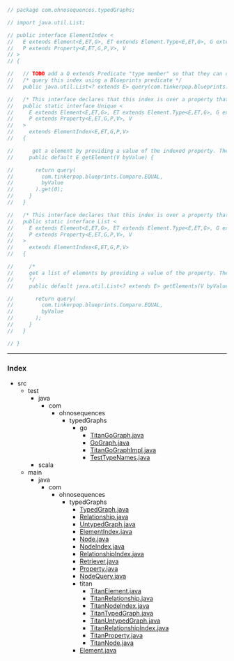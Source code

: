 
```java
// package com.ohnosequences.typedGraphs;

// import java.util.List;

// public interface ElementIndex <
//   E extends Element<E,ET,G>, ET extends Element.Type<E,ET,G>, G extends TypedGraph,
//   P extends Property<E,ET,G,P,V>, V
// >
// {

//   // TODO add a Q extends Predicate "type member" so that they can declare which kind of predicates they support
//   /* query this index using a Blueprints predicate */
//   public java.util.List<? extends E> query(com.tinkerpop.blueprints.Compare predicate, V value);

//   /* This interface declares that this index is over a property that uniquely classifies a element type for exact match queries; it adds the method `getElement` for that.  */
//   public static interface Unique <
//     E extends Element<E,ET,G>, ET extends Element.Type<E,ET,G>, G extends TypedGraph,
//     P extends Property<E,ET,G,P,V>, V
//   > 
//     extends ElementIndex<E,ET,G,P,V> 
//   {

//      get a element by providing a value of the indexed property. The default implementation relies on `query`. 
//     public default E getElement(V byValue) { 

//       return query(
//         com.tinkerpop.blueprints.Compare.EQUAL,
//         byValue
//       ).get(0);
//     }
//   }

//   /* This interface declares that this index is over a property that classifies lists of elements for exact match queries; it adds the method `getElements` for that.  */
//   public static interface List <
//     E extends Element<E,ET,G>, ET extends Element.Type<E,ET,G>, G extends TypedGraph,
//     P extends Property<E,ET,G,P,V>, V
//   > 
//     extends ElementIndex<E,ET,G,P,V> 
//   {

//     /*
//     get a list of elements by providing a value of the property. The default 
//     */
//     public default java.util.List<? extends E> getElements(V byValue) {

//       return query(
//         com.tinkerpop.blueprints.Compare.EQUAL,
//         byValue
//       );
//     }
//   }

// }
```


------

### Index

+ src
  + test
    + java
      + com
        + ohnosequences
          + typedGraphs
            + go
              + [TitanGoGraph.java][test/java/com/ohnosequences/typedGraphs/go/TitanGoGraph.java]
              + [GoGraph.java][test/java/com/ohnosequences/typedGraphs/go/GoGraph.java]
              + [TitanGoGraphImpl.java][test/java/com/ohnosequences/typedGraphs/go/TitanGoGraphImpl.java]
              + [TestTypeNames.java][test/java/com/ohnosequences/typedGraphs/go/TestTypeNames.java]
    + scala
  + main
    + java
      + com
        + ohnosequences
          + typedGraphs
            + [TypedGraph.java][main/java/com/ohnosequences/typedGraphs/TypedGraph.java]
            + [Relationship.java][main/java/com/ohnosequences/typedGraphs/Relationship.java]
            + [UntypedGraph.java][main/java/com/ohnosequences/typedGraphs/UntypedGraph.java]
            + [ElementIndex.java][main/java/com/ohnosequences/typedGraphs/ElementIndex.java]
            + [Node.java][main/java/com/ohnosequences/typedGraphs/Node.java]
            + [NodeIndex.java][main/java/com/ohnosequences/typedGraphs/NodeIndex.java]
            + [RelationshipIndex.java][main/java/com/ohnosequences/typedGraphs/RelationshipIndex.java]
            + [Retriever.java][main/java/com/ohnosequences/typedGraphs/Retriever.java]
            + [Property.java][main/java/com/ohnosequences/typedGraphs/Property.java]
            + [NodeQuery.java][main/java/com/ohnosequences/typedGraphs/NodeQuery.java]
            + titan
              + [TitanElement.java][main/java/com/ohnosequences/typedGraphs/titan/TitanElement.java]
              + [TitanRelationship.java][main/java/com/ohnosequences/typedGraphs/titan/TitanRelationship.java]
              + [TitanNodeIndex.java][main/java/com/ohnosequences/typedGraphs/titan/TitanNodeIndex.java]
              + [TitanTypedGraph.java][main/java/com/ohnosequences/typedGraphs/titan/TitanTypedGraph.java]
              + [TitanUntypedGraph.java][main/java/com/ohnosequences/typedGraphs/titan/TitanUntypedGraph.java]
              + [TitanRelationshipIndex.java][main/java/com/ohnosequences/typedGraphs/titan/TitanRelationshipIndex.java]
              + [TitanProperty.java][main/java/com/ohnosequences/typedGraphs/titan/TitanProperty.java]
              + [TitanNode.java][main/java/com/ohnosequences/typedGraphs/titan/TitanNode.java]
            + [Element.java][main/java/com/ohnosequences/typedGraphs/Element.java]

[test/java/com/ohnosequences/typedGraphs/go/TitanGoGraph.java]: ../../../../../test/java/com/ohnosequences/typedGraphs/go/TitanGoGraph.java.md
[test/java/com/ohnosequences/typedGraphs/go/GoGraph.java]: ../../../../../test/java/com/ohnosequences/typedGraphs/go/GoGraph.java.md
[test/java/com/ohnosequences/typedGraphs/go/TitanGoGraphImpl.java]: ../../../../../test/java/com/ohnosequences/typedGraphs/go/TitanGoGraphImpl.java.md
[test/java/com/ohnosequences/typedGraphs/go/TestTypeNames.java]: ../../../../../test/java/com/ohnosequences/typedGraphs/go/TestTypeNames.java.md
[main/java/com/ohnosequences/typedGraphs/TypedGraph.java]: TypedGraph.java.md
[main/java/com/ohnosequences/typedGraphs/Relationship.java]: Relationship.java.md
[main/java/com/ohnosequences/typedGraphs/UntypedGraph.java]: UntypedGraph.java.md
[main/java/com/ohnosequences/typedGraphs/ElementIndex.java]: ElementIndex.java.md
[main/java/com/ohnosequences/typedGraphs/Node.java]: Node.java.md
[main/java/com/ohnosequences/typedGraphs/NodeIndex.java]: NodeIndex.java.md
[main/java/com/ohnosequences/typedGraphs/RelationshipIndex.java]: RelationshipIndex.java.md
[main/java/com/ohnosequences/typedGraphs/Retriever.java]: Retriever.java.md
[main/java/com/ohnosequences/typedGraphs/Property.java]: Property.java.md
[main/java/com/ohnosequences/typedGraphs/NodeQuery.java]: NodeQuery.java.md
[main/java/com/ohnosequences/typedGraphs/titan/TitanElement.java]: titan/TitanElement.java.md
[main/java/com/ohnosequences/typedGraphs/titan/TitanRelationship.java]: titan/TitanRelationship.java.md
[main/java/com/ohnosequences/typedGraphs/titan/TitanNodeIndex.java]: titan/TitanNodeIndex.java.md
[main/java/com/ohnosequences/typedGraphs/titan/TitanTypedGraph.java]: titan/TitanTypedGraph.java.md
[main/java/com/ohnosequences/typedGraphs/titan/TitanUntypedGraph.java]: titan/TitanUntypedGraph.java.md
[main/java/com/ohnosequences/typedGraphs/titan/TitanRelationshipIndex.java]: titan/TitanRelationshipIndex.java.md
[main/java/com/ohnosequences/typedGraphs/titan/TitanProperty.java]: titan/TitanProperty.java.md
[main/java/com/ohnosequences/typedGraphs/titan/TitanNode.java]: titan/TitanNode.java.md
[main/java/com/ohnosequences/typedGraphs/Element.java]: Element.java.md